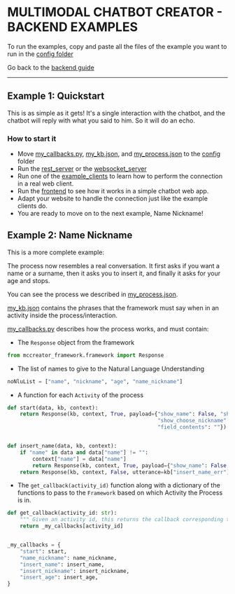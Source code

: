 # MULTIMODAL CHATBOT CREATOR - BACKEND EXAMPLES

To run the examples, copy and paste all the files of the example you want to run in the [config folder](../config)

Go back to the [backend guide](../README.md)
___

## Example 1: Quickstart

[comment]: <> (TODO: We need to add example pics)

This is as simple as it gets! It's a single interaction with the chatbot, and the chatbot will reply with what you said to him. So it will do an echo.

### How to start it

* Move [my_callbacks.py](quickstart/my_callbacks.py), [my_kb.json](quickstart/my_kb.json), and [my_process.json](quickstart/my_process.json) to the [config](../config) folder
* Run the [rest_server](../rest_server.py) or the [websocket_server](../websocket_server.py)
* Run one of the [example_clients](quickstart/example_clients/) to learn how to perform the connection in a real web client.
* Run the [frontend](../../frontend/README.md) to see how it works in a simple chatbot web app.
* Adapt your website to handle the connection just like the example clients do.
* You are ready to move on to the next example, Name Nickname!


## Example 2: Name Nickname

This is a more complete example:

The process now resembles a real conversation. It first asks if you want a name or a surname, then it asks you to insert it, and finally it asks for your age and stops.

You can see the process we described in [my_process.json](name_nickname/my_process.json).

[my_kb.json](name_nickname/my_kb.json) contains the phrases that the framework must say when in an activity inside the process/interaction.

[my_callbacks.py](name_nickname/my_callbacks.py) describes how the process works, and must contain:
* The `Response` object from the framework
```python
from mccreator_framework.framework import Response
```
* The list of names to give to the Natural Language Understanding
```python
noNluList = ["name", "nickname", "age", "name_nickname"]
```

[comment]: <> (TODO: explain better noNluList)

* A function for each `Activity` of the process
```python
def start(data, kb, context):
    return Response(kb, context, True, payload={"show_name": False, "show_age": False, "show_choose_name": True,
                                                "show_choose_nickname": True, "show_field": False,
                                                "field_contents": ""})


def insert_name(data, kb, context):
    if "name" in data and data["name"] != "":
        context["name"] = data["name"]
        return Response(kb, context, True, payload={"show_name": False, "show_age": True})
    return Response(kb, context, False, utterance=kb["insert_name_err"])
```

[comment]: <> (TODO: explain better the callback functions, how to create them)


* The `get_callback(activity_id)` function along with a dictionary of the functions to pass to the `Framework` based on which Activity the Process is in.
```python
def get_callback(activity_id: str):
    """ Given an activity id, this returns the callback corresponding to that activity. """
    return _my_callbacks[activity_id]


_my_callbacks = {
    "start": start,
    "name_nickname": name_nickname,
    "insert_name": insert_name,
    "insert_nickname": insert_nickname,
    "insert_age": insert_age,
}
```


